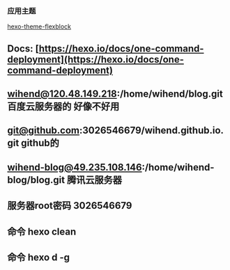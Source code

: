 ### 应用主题
[hexo-theme-flexblock](https://github.com/miiiku/hexo-theme-flexblock)


## Docs: [https://hexo.io/docs/one-command-deployment](https://hexo.io/docs/one-command-deployment)
## wihend@120.48.149.218:/home/wihend/blog.git       百度云服务器的 好像不好用
## git@github.com:3026546679/wihend.github.io.git    github的
## wihend-blog@49.235.108.146:/home/wihend-blog/blog.git  腾讯云服务器
## 服务器root密码  3026546679
## 命令 hexo clean
## 命令 hexo d -g